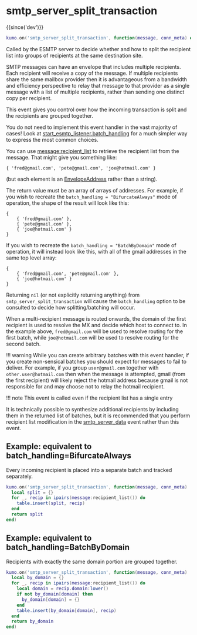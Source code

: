 # smtp_server_split_transaction

{{since('dev')}}

```lua
kumo.on('smtp_server_split_transaction', function(message, conn_meta) end)
```

Called by the ESMTP server to decide whether and how to split the recipient
list into groups of recipients at the same destination site.

SMTP messages can have an envelope that includes multiple recipients.  Each
recipient will receive a copy of the message.  If multiple recipients share the
same mailbox provider then it is advantageous from a bandwidth and efficiency
perspective to relay that message to that provider as a single message with a
list of multiple recipients, rather than sending one distinct copy per
recipient.

This event gives you control over how the incoming transaction is split and the
recipients are grouped together.

You do not need to implement this event handler in the vast majority of cases!
Look at
[start_esmtp_listener.batch_handling](../kumo/start_esmtp_listener/batch_handling.md)
for a much simpler way to express the most common choices.

You can use [message:recipient_list](../message/recipient_list.md) to retrieve
the recipient list from the message.  That might give you something like:

```
{ 'fred@gmail.com', 'pete@gmail.com', 'joe@hotmail.com' }
```

(but each element is an [EnvelopeAddress](../address/index.md) rather than a string).

The return value must be an array of arrays of addresses.  For example, if you
wish to recreate the `batch_handling = "BifurcateAlways"` mode of operation,
the shape of the result will look like this:

```
{
    { 'fred@gmail.com' },
    { 'pete@gmail.com' },
    { 'joe@hotmail.com' }
}
```

If you wish to recreate the `batch_handling = "BatchByDomain"` mode of operation,
it will instead look like this, with all of the gmail addresses in the same
top level array:

```
{
    { 'fred@gmail.com', 'pete@gmail.com' },
    { 'joe@hotmail.com' }
}
```

Returning `nil` (or not explicitly returning anything) from
`smtp_server_split_transaction` will cause the `batch_handling` option to be
consulted to decide how splitting/batching will occur.

When a multi-recipient message is routed onwards, the domain of the first
recipient is used to resolve the MX and decide which host to connect to.  In
the example above, `fred@gmail.com` will be used to resolve routing for the
first batch, while `joe@hotmail.com` will be used to resolve routing for the
second batch.

!!! warning
    While you can create arbitrary batches with this event handler, if you
    create non-sensical batches you should expect for messages to fail to
    deliver.  For example, if you group `user@gmail.com` together with
    `other.user@hotmail.com` then when the message is attempted, gmail (from
    the first recipient) will likely reject the hotmail address because gmail
    is not responsible for and may choose not to relay the hotmail recipient.

!!! note
    This event is called even if the recipient list has a single entry

It is technically possible to synthesize additional recipients by including
them in the returned list of batches, but it is recommended that you perform
recipient list modification in the [smtp_server_data](smtp_server_data.md)
event rather than this event.

## Example: equivalent to batch_handling=BifurcateAlways

Every incoming recipient is placed into a separate batch and tracked separately.

```lua
kumo.on('smtp_server_split_transaction', function(message, conn_meta)
  local split = {}
  for _, recip in ipairs(message:recipient_list()) do
    table.insert(split, recip)
  end
  return split
end)
```

## Example: equivalent to batch_handling=BatchByDomain

Recipients with exactly the same domain portion are grouped together.

```lua
kumo.on('smtp_server_split_transaction', function(message, conn_meta)
  local by_domain = {}
  for _, recip in ipairs(message:recipient_list()) do
    local domain = recip.domain:lower()
    if not by_domain[domain] then
      by_domain[domain] = {}
    end
    table.insert(by_domain[domain], recip)
  end
  return by_domain
end)
```
